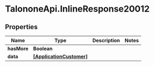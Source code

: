 # TalononeApi.InlineResponse20012

## Properties
Name | Type | Description | Notes
------------ | ------------- | ------------- | -------------
**hasMore** | **Boolean** |  | 
**data** | [**[ApplicationCustomer]**](ApplicationCustomer.md) |  | 



